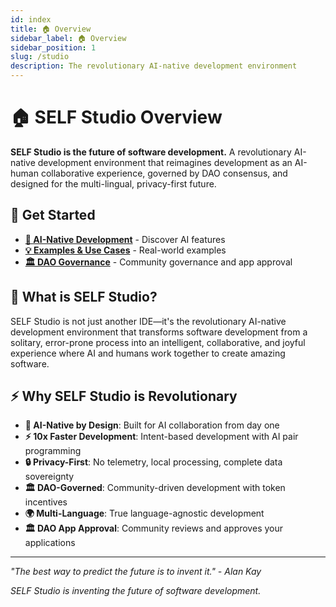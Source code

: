 ```yaml
---
id: index
title: 🏠 Overview
sidebar_label: 🏠 Overview
sidebar_position: 1
slug: /studio
description: The revolutionary AI-native development environment
---
```


# 🏠 SELF Studio Overview

**SELF Studio is the future of software development.** A revolutionary AI-native development environment that reimagines development as an AI-human collaborative experience, governed by DAO consensus, and designed for the multi-lingual, privacy-first future.

## 🚀 Get Started

- **[🤖 AI-Native Development](ai-features)** - Discover AI features
- **[💡 Examples & Use Cases](examples)** - Real-world examples
- **[🏛️ DAO Governance](dao-governance)** - Community governance and app approval

## 🎯 What is SELF Studio?

SELF Studio is not just another IDE—it's the revolutionary AI-native development environment that transforms software development from a solitary, error-prone process into an intelligent, collaborative, and joyful experience where AI and humans work together to create amazing software.

## ⚡ Why SELF Studio is Revolutionary

- **🤖 AI-Native by Design**: Built for AI collaboration from day one
- **⚡ 10x Faster Development**: Intent-based development with AI pair programming
- **🔒 Privacy-First**: No telemetry, local processing, complete data sovereignty
- **🏛️ DAO-Governed**: Community-driven development with token incentives
- **🌍 Multi-Language**: True language-agnostic development
- **🏛️ DAO App Approval**: Community reviews and approves your applications

---

*"The best way to predict the future is to invent it." - Alan Kay*

*SELF Studio is inventing the future of software development.*
